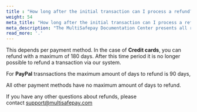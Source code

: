 ```yaml
---
title : "How long after the initial transaction can I process a refund?"
weight: 54
meta_title: "How long after the initial transaction can I process a refund? - MultiSafepay Docs"
meta_description: "The MultiSafepay Documentation Center presents all relevant information about our Plugins and API. You can also find support pages for Payment Methods, Tools and General Questions as well as the contact details of our Support and Integration Teams."
read_more: '.'
---
```


This depends per payment method. In the case of __Credit cards__, you can refund with a maximum of 180 days. After this time period it is no longer possible to refund a transaction via our system.

For __PayPal__ trasnsactions the maximum amount of days to refund is 90 days,

All other payment methods have no maximum amount of days to refund.

If you have any other questions about refunds, please contact <support@multisafepay.com>